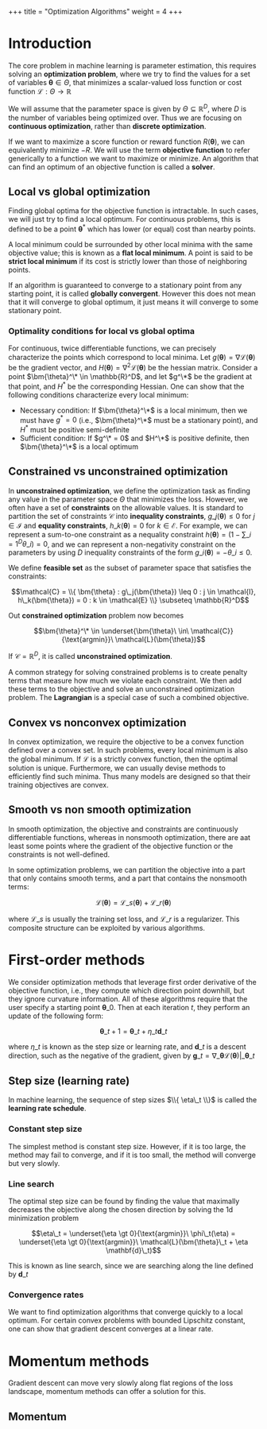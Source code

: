+++
title = "Optimization Algorithms"
weight = 4
+++

# Introduction

The core problem in machine learning is parameter estimation, this requires solving an __optimization problem__, where we try to find the values for a set of variables $\bm{\theta} \in \Theta$, that minimizes a scalar-valued loss function or cost function $\mathcal{L} : \Theta \rightarrow \mathbb{R}$

We will assume that the parameter space is given by $\Theta \subseteq \mathbb{R}^D$, where $D$ is the number of variables being optimized over. Thus we are focusing on __continuous optimization__, rather than __discrete optimization__.

If we want to maximize a score function or reward function $R(\bm{\theta})$, we can equivalently minimize $-R$. We will use the term __objective function__ to refer generically to a function we want to maximize or minimize. An algorithm that can find an optimum of an objective function is called a __solver__.

## Local vs global optimization

Finding global optima for the objective function is intractable. In such cases, we will just try to find a local optimum. For continuous problems, this is defined to be a point $\bm{\theta}^*$ which has lower (or equal) cost than nearby points.

A local minimum could be surrounded by other local minima with the same objective value; this is known as a __flat local minimum__. A point is said to be __strict local minimum__ if its cost is strictly lower than those of neighboring points.

If an algorithm is guaranteed to converge to a stationary point from any starting point, it is called __globally convergent__. However this does not mean that it will converge to global optimum, it just means it will converge to some stationary point.

### Optimality conditions for local vs global optima

For continuous, twice differentiable functions, we can precisely characterize the points which correspond to local minima. Let $g(\bm{\theta}) = \nabla \mathcal{L}(\bm{\theta})$ be the gradient vector, and $H(\bm{\theta}) = \nabla^2 \mathcal{L}(\bm{\theta})$ be the hessian matrix. Consider a point $\bm{\theta}^\* \in \mathbb{R}^D$, and let $g^\*$ be the gradient at that point, and $H^*$ be the corresponding Hessian. One can show that the following conditions characterize every local minimum:

- Necessary condition: If $\bm{\theta}^\*$ is a local minimum, then we must have $g^* = 0$ (i.e., $\bm{\theta}^\*$ must be a stationary point), and $H^*$ must be positive semi-definite
- Sufficient condition: If $g^\* = 0$ and $H^\*$ is positive definite, then $\bm{\theta}^\*$ is a local optimum

## Constrained vs unconstrained optimization

In __unconstrained optimization__, we define the optimization task as finding any value in the parameter space $\Theta$ that minimizes the loss. However, we often have a set of __constraints__ on the allowable values. It is standard to partition the set of constraints $\mathcal{C}$ into __inequality constraints__, $g\_j(\bm{\theta}) \leq 0$ for $j \in \mathcal{I}$ and __equality constraints__, $h\_k (\bm{\theta}) = 0$ for $k \in \mathcal{E}$. For example, we can represent a sum-to-one constraint as a nequality constraint $h(\bm{\theta}) = (1 - \sum\_{i=1}^{D} \theta\_i) = 0$, and we can represent a non-negativity constraint on the parameters by using $D$ inequality constraints of the form $g\_i(\bm{\theta}) = -\theta\_i \leq 0$.

We define __feasible set__ as the subset of parameter space that satisfies the constraints:

$$\mathcal{C} = \\{ \bm{\theta} : g\_j(\bm{\theta}) \leq 0 : j \in \mathcal{I}, h\_k(\bm{\theta}) = 0 : k \in \mathcal{E} \\} \subseteq \mathbb{R}^D$$

Out __constrained optimization__ problem now becomes

$$\bm{\theta}^\* \in \underset{\bm{\theta}\ \in\ \mathcal{C}}{\text{argmin}}\ \mathcal{L}(\bm{\theta})$$

If $\mathcal{C} = \mathbb{R}^D$, it is called __unconstrained optimization__.

A common strategy for solving constrained problems is to create penalty terms that measure how much we violate each constraint. We then add these terms to the objective and solve an unconstrained optimization problem. The __Lagrangian__ is a special case of such a combined objective.

## Convex vs nonconvex optimization

In convex optimization, we require the objective to be a convex function defined over a convex set. In such problems, every local minimum is also the global minimum. If $\mathcal{L}$ is a strictly convex function, then the optimal solution is unique. Furthermore, we can usually devise methods to efficiently find such minima. Thus many models are designed so that their training objectives are convex.

## Smooth vs non smooth optimization

In smooth optimization, the objective and constraints are continuously differentiable functions, whereas in nonsmooth optimization, there are aat least some points where the gradient of the objective function or the constraints is not well-defined.

In some optimization problems, we can partition the objective into a part that only contains smooth terms, and a part that contains the nonsmooth terms:

$$\mathcal{L}(\bm{\theta}) = \mathcal{L}\_s(\bm{\theta}) + \mathcal{L}\_r(\bm{\theta})$$

where $\mathcal{L}\_s$ is usually the training set loss, and $\mathcal{L}\_r$ is a regularizer. This composite structure can be exploited by various algorithms.

# First-order methods

We consider optimization methods that leverage first order derivative of the objective function, i.e., they compute which direction point downhill, but they ignore curvature information. All of these algorithms require that the user specify a starting point $\bm{\theta}\_0$. Then at each iteration $t$, they perform an update of the following form:

$$\bm{\theta}\_{t + 1} = \bm{\theta}\_t + \eta\_{t}\mathbf{d}\_t$$

where $\eta\_{t}$ is known as the step size or learning rate, and $\mathbf{d}\_t$ is a descent direction, such as the negative of the gradient, given by $\mathbf{g}\_t = \nabla\_{\bm{\theta}} \mathcal{L}(\bm{\theta}) | \_{\bm{\theta}\_t}$

## Step size (learning rate)

In machine learning, the sequence of step sizes $\\{ \eta\_t \\}$ is called the __learning rate schedule__.

### Constant step size

The simplest method is constant step size. However, if it is too large, the method may fail to converge, and if it is too small, the method will converge but very slowly.

### Line search

The optimal step size can be found by finding the value that maximally decreases the objective along the chosen direction by solving the 1d minimization problem

$$\eta\_t = \underset{\eta \gt 0}{\text{argmin}}\ \phi\_t(\eta) = \underset{\eta \gt 0}{\text{argmin}}\ \mathcal{L}(\bm{\theta}\_t + \eta \mathbf{d}\_t)$$

This is known as line search, since we are searching along the line defined by $\mathbf{d}\_t$

### Convergence rates

We want to find optimization algorithms that converge quickly to a local optimum. For certain convex problems with bounded Lipschitz constant, one can show that gradient descent converges at a linear rate.

# Momentum methods

Gradient descent can move very slowly along flat regions of the loss landscape, momentum methods can offer a solution for this.

## Momentum


